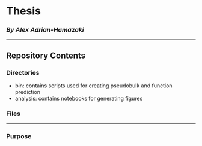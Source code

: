 # Thesis

### *By Alex Adrian-Hamazaki*

--------------------

## Repository Contents

### Directories

 + bin: contains scripts used for creating pseudobulk and function prediction
 + analysis: contains notebooks for generating figures
 
### Files
 
--------------------


### Purpose


